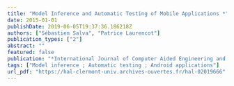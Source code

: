 ```yaml
---
title: "Model Inference and Automatic Testing of Mobile Applications *"
date: 2015-01-01
publishDate: 2019-06-05T19:37:36.186218Z
authors: ["Sébastien Salva", "Patrice Laurencot"]
publication_types: ["2"]
abstract: ""
featured: false
publication: "*International Journal of Computer Aided Engineering and Technology*"
tags: ["Model inference ; Automatic testing ; Android applications"]
url_pdf: "https://hal-clermont-univ.archives-ouvertes.fr/hal-02019666"
---
```


